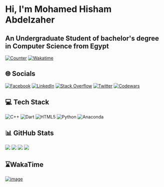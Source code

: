 # Hi, I'm Mohamed Hisham Abdelzaher

## An Undergraduate Student of bachelor's degree in Computer Science from Egypt

[![Counter](https://visitcount.itsvg.in/api?id=MH0386&label=Profile%20Views&color=12&icon=0&pretty=true)](https://visitcount.itsvg.in/analytics/MH0386)
[![Wakatime](https://wakatime.com/badge/user/e4d8d817-59ad-4a5a-8eb5-e35ff92d6626.svg)](https://wakatime.com/@MH0386)

## 🌐 Socials

[![Facebook](https://img.shields.io/badge/Facebook-%231877F2.svg?logo=Facebook&logoColor=white)](https://facebook.com/MH0386)
[![LinkedIn](https://img.shields.io/badge/LinkedIn-%230077B5.svg?logo=linkedin&logoColor=white)](https://linkedin.com/in/MH0386)
[![Stack Overflow](https://img.shields.io/badge/-Stackoverflow-FE7A16?logo=stack-overflow&logoColor=white)](https://stackoverflow.com/users/16603670)
[![Twitter](https://img.shields.io/badge/Twitter-%231DA1F2.svg?logo=Twitter&logoColor=white)](https://twitter.com/MH0386)
[![Codewars](https://www.codewars.com/users/MH0386/badges/micro)](https://www.codewars.com/users/MH0386)

## 💻 Tech Stack

![C++](https://img.shields.io/badge/c++-%2300599C.svg?style=flat&logo=c%2B%2B&logoColor=white)
![Dart](https://img.shields.io/badge/dart-%230175C2.svg?style=flat&logo=dart&logoColor=white)
![HTML5](https://img.shields.io/badge/html5-%23E34F26.svg?style=flat&logo=html5&logoColor=white)
![Python](https://img.shields.io/badge/python-3670A0?style=flat&logo=python&logoColor=ffdd54)
![Anaconda](https://img.shields.io/badge/Anaconda-%2344A833.svg?style=flat&logo=anaconda&logoColor=white)

## 📊 GitHub Stats

![](https://github-readme-stats.vercel.app/api?username=MH0386&theme=dark&hide_border=true&include_all_commits=true&count_private=true)
![](https://github-readme-streak-stats.herokuapp.com/?user=MH0386&theme=dark&hide_border=true)
[![](https://github-readme-stats.vercel.app/api/wakatime?username=MH0386&theme=dark&hide_border=true)](https://wakatime.com/@MH0386)
![](https://github-readme-stats.vercel.app/api/top-langs/?username=MH0386&theme=dark&hide_border=true&include_all_commits=true&count_private=true&layout=compact)

## ⌛WakaTime

[![image](https://wakatime.com/share/@MH0386/a4a70624-a962-4d26-a403-7dba16508b33.svg)](https://wakatime.com/@MH0386)
